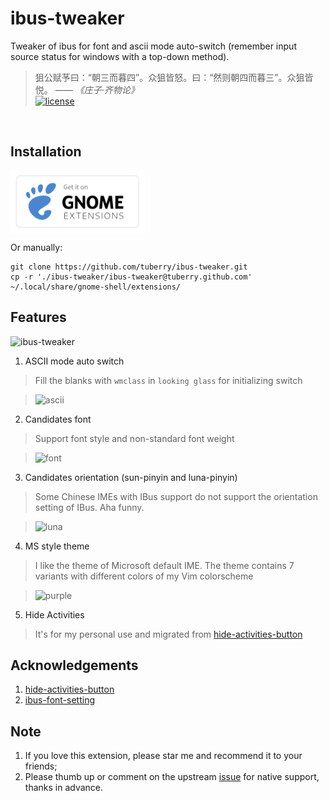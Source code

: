 # ibus-tweaker
Tweaker of ibus for font and ascii mode auto-switch (remember input source status for windows with a top-down method).
> 狙公赋芧曰：“朝三而暮四”。众狙皆怒。曰：“然则朝四而暮三”。众狙皆悦。 —— *《庄子·齐物论》*<br>
[![license]](/LICENSE)

</br>

## Installation
[<img src="https://raw.githubusercontent.com/andyholmes/gnome-shell-extensions-badge/master/get-it-on-ego.svg?sanitize=true" alt="Get it on GNOME Extensions" height="100" align="middle">][EGO]

Or manually:
```shell
git clone https://github.com/tuberry/ibus-tweaker.git
cp -r './ibus-tweaker/ibus-tweaker@tuberry.github.com' ~/.local/share/gnome-shell/extensions/
```

## Features

![ibus-tweaker](https://user-images.githubusercontent.com/17917040/80307808-01cee280-87fe-11ea-9f44-267bd7a8805f.png)

1. ASCII mode auto switch

> Fill the blanks with `wmclass` in `looking glass` for initializing switch

>![ascii](https://user-images.githubusercontent.com/17917040/80308786-70626f00-8803-11ea-8bbc-13d49efe4b4a.png)

2. Candidates font
> Support font style and non-standard font weight

>![font](https://user-images.githubusercontent.com/17917040/80307919-ba952180-87fe-11ea-80dd-661ac9e9a9b8.png)

3. Candidates orientation (sun-pinyin and luna-pinyin)
>Some Chinese IMEs with IBus support do not support the orientation setting of IBus. Aha funny.

>![luna](https://user-images.githubusercontent.com/17917040/80308136-c46b5480-87ff-11ea-8084-90fa04b132c9.png)

4. MS style theme
>I like the theme of Microsoft default IME. The theme contains 7 variants with different colors of my Vim colorscheme

>![purple](https://user-images.githubusercontent.com/17917040/80308280-a6eaba80-8800-11ea-8b9a-c393dfdcdd44.png)

5. Hide Activities
>It's for my personal use and migrated from [hide-activities-button](https://extensions.gnome.org/extension/1128/hide-activities-button/)

## Acknowledgements

1. [hide-activities-button](https://extensions.gnome.org/extension/1128/hide-activities-button/)
2. [ibus-font-setting](https://extensions.gnome.org/extension/1121/ibus-font-setting/)

## Note
1. If you love this extension, please star me and recommend it to your friends;
2. Please thumb up or comment on the upstream [issue](https://github.com/ibus/ibus/issues/1679) for native support, thanks in advance.

[EGO]:https://extensions.gnome.org/extension/2820/ibus-tweaker/
[license]:https://img.shields.io/badge/license-GPLv3-green.svg
